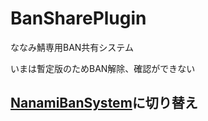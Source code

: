 # BanSharePlugin
ななみ鯖専用BAN共有システム

いまは暫定版のためBAN解除、確認ができない

## [NanamiBanSystem](https://github.com/nanami-network/NanamiBanSystem)に切り替え
